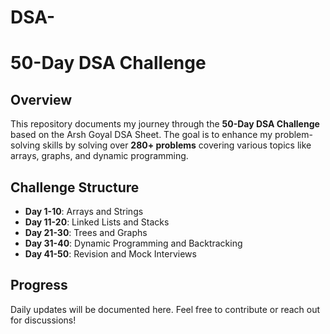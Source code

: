 # DSA-
# 50-Day DSA Challenge

## Overview
This repository documents my journey through the **50-Day DSA Challenge** based on the Arsh Goyal DSA Sheet. The goal is to enhance my problem-solving skills by solving over **280+ problems** covering various topics like arrays, graphs, and dynamic programming.

## Challenge Structure
- **Day 1-10**: Arrays and Strings
- **Day 11-20**: Linked Lists and Stacks
- **Day 21-30**: Trees and Graphs
- **Day 31-40**: Dynamic Programming and Backtracking
- **Day 41-50**: Revision and Mock Interviews

## Progress
Daily updates will be documented here. Feel free to contribute or reach out for discussions!


